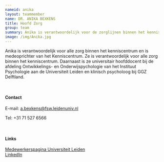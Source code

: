 ```yaml
---
nameid: anika
layout: teammember
name: DR. ANIKA BEXKENS
title: Hoofd Zorg
group: team
summary: Anika is verantwoordelijk voor de zorglijnen binnen het kenniscentrum en is medeoprichter. <br> <br> Daarnaast is ze universitair hoofddocent bij de afdeling Ontwikkelings- en Onderwijspychologie aan de Universiteit Leiden en klinisch psycholoog bij GGZ Delfland.
image: /img/Anika.jpg
---
```


Anika is verantwoordelijk voor alle zorg binnen het kenniscentrum en is medeoprichter van het Kenniscentrum. Ze is verantwoordelijk voor alle zorg binnen het kenniscentrum. Daarnaast is ze universitair hoofddocent bij de afdeling Ontwikkelings- en Onderwijspychologie van het Instituut Psychologie aan de Universiteit Leiden en klinisch psycholoog bij GGZ Delftland.

<br>

#### Contact

E-mail: a.bexkens@fsw.leidenuniv.nl 

Tel: +31 71 527 6566

<br>

#### Links
[Medewerkerspagina Universiteit Leiden](https://www.universiteitleiden.nl/medewerkers/anika-bexkens#tab-1)
<br>
[LinkedIn](https://www.linkedin.com/in/anikabexkens/?originalSubdomain=nl)
